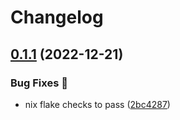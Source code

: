 # Changelog

## [0.1.1](https://github.com/polarmutex/beancount-language-server/compare/beancount-language-server-treesitter-utils-v0.1.0...beancount-language-server-treesitter-utils-v0.1.1) (2022-12-21)


### Bug Fixes 🐛

* nix flake checks to pass ([2bc4287](https://github.com/polarmutex/beancount-language-server/commit/2bc42877d53623f3ea9a0a7585c74f2ab325ec79))
